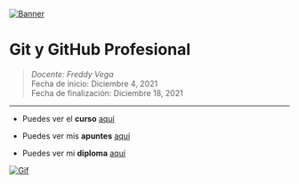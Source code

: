 [![Banner](https://mascandobits.es/blog/wp-content/uploads/2016/01/git_banner.jpg "Banner")](https://mascandobits.es/blog/wp-content/uploads/2016/01/git_banner.jpg "Banner")

# Git y GitHub Profesional

> *Docente:  Freddy Vega*
> <br>
> Fecha de inicio: Diciembre 4, 2021
> <br>
> Fecha de finalización: Diciembre 18, 2021

------------
- Puedes ver el **curso** [aquí](https://platzi.com/clases/git-github/ "aquí")

- Puedes ver mis **apuntes**  [aquí](https://steep-bridge-4be.notion.site/Git-y-GitHub-Profesional-68ff7e4dd06a426b9de726ffc83991d1 "aquí") 

- Puedes ver mi **diploma** [aquí](https://platzi.com/p/Valenciajcamilo/curso/1557-git-github/diploma/detalle/ "aquí")

[![Gif](https://camo.githubusercontent.com/a433273b618d7b8c2569ba6013774adf910ae8e3da45eaff176f64781bfd53fc/68747470733a2f2f72617069646170692e636f6d2f626c6f672f77702d636f6e74656e742f75706c6f6164732f323031372f30312f6f63746f6361742e676966 "Gif")](https://camo.githubusercontent.com/a433273b618d7b8c2569ba6013774adf910ae8e3da45eaff176f64781bfd53fc/68747470733a2f2f72617069646170692e636f6d2f626c6f672f77702d636f6e74656e742f75706c6f6164732f323031372f30312f6f63746f6361742e676966 "Gif")